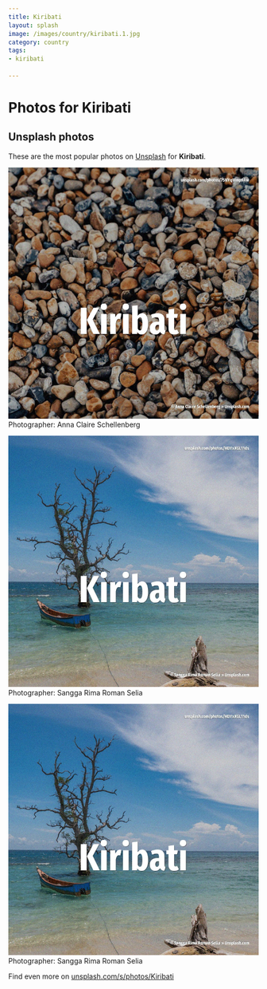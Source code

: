 ```yaml
---
title: Kiribati
layout: splash
image: /images/country/kiribati.1.jpg
category: country
tags:
- kiribati

---
```

# Photos for Kiribati
 
## Unsplash photos
These are the most popular photos on [Unsplash](https://unsplash.com) for **Kiribati**.
 
![Kiribati](/images/country/kiribati.1.jpg)
Photographer:  Anna Claire Schellenberg
 
![Kiribati](/images/country/kiribati.2.jpg)
Photographer:  Sangga Rima Roman Selia
 
![Kiribati](/images/country/kiribati.3.jpg)
Photographer:  Sangga Rima Roman Selia
 
Find even more on [unsplash.com/s/photos/Kiribati](https://unsplash.com/s/photos/Kiribati)
 
